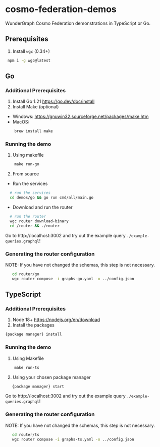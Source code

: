 # cosmo-federation-demos
WunderGraph Cosmo Federation demonstrations in TypeScript or Go.

## Prerequisites
1. Install `wgc` (0.34+)

 ```bash
  npm i -g wgc@latest
```

## Go
### Additional Prerequisites
1. Install Go 1.21 https://go.dev/doc/install
2. Install Make (optional)
- Windows: https://gnuwin32.sourceforge.net/packages/make.htm
- MacOS: 

```bash
    brew install make
```

### Running the demo
1. Using makefile

```makefile
    make run-go
```

2. From source

- Run the services
```bash
  # run the services
  cd demos/go && go run cmd/all/main.go
```
- Download and run the router
```bash
  # run the router
  wgc router download-binary
  cd /router && ./router
```

Go to http://localhost:3002 and try out the example query `./example-queries.graphql`!

### Generating the router configuration
NOTE: If you have not changed the schemas, this step is not necessary.

```bash
   cd router/go
   wgc router compose -i graphs-go.yaml -o ../config.json
```

## TypeScript
### Additional Prerequisites
1. Node 18+ https://nodejs.org/en/download
2. Install the packages

```bash
{package manager} install
```

### Running the demo
1. Using Makefile

```makefile
    make run-ts
```

2. Using your chosen package manager

```bash
   {package manager} start
```

Go to http://localhost:3002 and try out the example query `./example-queries.graphql`!

### Generating the router configuration
NOTE: If you have not changed the schemas, this step is not necessary.

```bash
   cd router/ts
   wgc router compose -i graphs-ts.yaml -o ../config.json
```